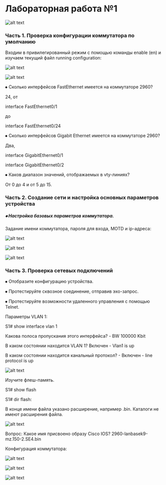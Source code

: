 # Лабораторная работа №1
![alt text](https://raw.githubusercontent.com/rpv101101/OTUS-homework/main/lab1/img/2022-10-01%2018_50_04-Lab_Basic_Switch_Configuration-1801-36784d.docx%20-%20WordPad.png)
### Часть 1. Проверка конфигурации коммутатора по умолчанию

Входим в привилегированный режим с помощью команды enable (en) и изучаем текущий файл running configuration:

![alt text](https://raw.githubusercontent.com/rpv101101/OTUS-homework/main/lab1/img/2022-10-01%2015_02_41-PC0.png)

![alt text](https://raw.githubusercontent.com/rpv101101/OTUS-homework/main/lab1/img/2022-10-01%2015_03_10-PC0.png)

⦁ Сколько интерфейсов FastEthernet имеется на коммутаторе 2960?

24, от

interface FastEthernet0/1

до

interface FastEthernet0/24

⦁ Сколько интерфейсов Gigabit Ethernet имеется на коммутаторе 2960?

Два, 

interface GigabitEthernet0/1

interface GigabitEthernet0/2

⦁ Каков диапазон значений, отображаемых в vty-линиях?

От 0 до 4 и от 5 до 15.

### Часть 2. Создание сети и настройка основных параметров устройства
##### ⦁	Настройка базовых параметров коммутатора.


Задание имени коммутатора, пароля для входа, MOTD и ip-адреса: 

![alt text](https://raw.githubusercontent.com/rpv101101/OTUS-homework/main/lab1/img/2022-10-01%2015_17_15-PC0.png)

![alt text](https://raw.githubusercontent.com/rpv101101/OTUS-homework/main/lab1/img/2022-10-01%2015_49_41-PC0.png)

![alt text](https://raw.githubusercontent.com/rpv101101/OTUS-homework/main/lab1/img/2022-10-01%2015_28_52-PC0.png)


### Часть 3. Проверка сетевых подключений
⦁	Отобразите конфигурацию устройства.

⦁	Протестируйте сквозное соединение, отправив эхо-запрос.

⦁	Протестируйте возможности удаленного управления с помощью Telnet.

Параметры VLAN 1:

S1# show interface vlan 1 

Какова полоса пропускания этого интерфейса? - BW 100000 Kbit

В каком состоянии находится VLAN 1? Включен - Vlan1 is up

В каком состоянии находится канальный протокол? - Включен -  line protocol is up

![alt text](https://raw.githubusercontent.com/rpv101101/OTUS-homework/main/lab1/img/2022-10-01%2016_17_26-PC0.png)

Изучите флеш-память.

S1# show flash 

S1# dir flash: 

В конце имени файла указано расширение, например .bin. Каталоги не имеют расширения файла.

![alt text](https://raw.githubusercontent.com/rpv101101/OTUS-homework/main/lab1/img/2022-10-01%2016_20_07-PC0.png)

Вопрос:
Какое имя присвоено образу Cisco IOS?
2960-lanbasek9-mz.150-2.SE4.bin

Конфигурация коммутатора:

![alt text](https://raw.githubusercontent.com/rpv101101/OTUS-homework/main/lab1/img/2022-10-01%2016_13_38-PC0.png)

![alt text](https://raw.githubusercontent.com/rpv101101/OTUS-homework/main/lab1/img/2022-10-03%2018_46_20-PC0.png)

![alt text](https://raw.githubusercontent.com/rpv101101/OTUS-homework/main/lab1/img/2022-10-01%2015_37_11-Cisco%20Packet%20Tracer%20-%20C__Users_user_Documents_OTUS_project1_ping.pkt.png)
